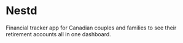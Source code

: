 # Nestd
Financial tracker app for Canadian couples and families to see their retirement accounts all in one dashboard.
